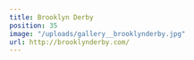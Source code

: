 ```yaml
---
title: Brooklyn Derby
position: 35
image: "/uploads/gallery__brooklynderby.jpg"
url: http://brooklynderby.com/
---
```


